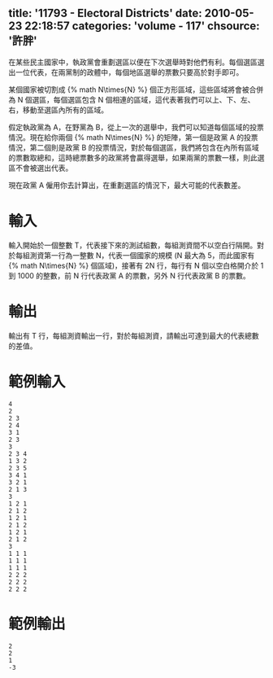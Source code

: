 title: '11793 - Electoral Districts'
date: 2010-05-23 22:18:57
categories: 'volume - 117'
chsource: '許胖'
---

在某些民主國家中，執政黨會重劃選區以便在下次選舉時對他們有利。每個選區選出一位代表，在兩黨制的政體中，每個地區選舉的票數只要高於對手即可。

<!-- more -->

某個國家被切割成 {% math N\times{N} %} 個正方形區域，這些區域將會被合併為 N 個選區，每個選區包含 N 個相連的區域，這代表著我們可以上、下、左、右，移動至選區內所有的區域。

假定執政黨為 A，在野黨為 B，從上一次的選舉中，我們可以知道每個區域的投票情況。現在給你兩個 {% math N\times{N} %} 的矩陣，第一個是政黨 A 的投票情況，第二個則是政黨 B 的投票情況，對於每個選區，我們將包含在內所有區域的票數取總和，這時總票數多的政黨將會贏得選舉，如果兩黨的票數一樣，則此選區不會被選出代表。

現在政黨 A 僱用你去計算出，在重劃選區的情況下，最大可能的代表數差。

# 輸入

輸入開始於一個整數 T，代表接下來的測試組數，每組測資間不以空白行隔開。對於每組測資第一行為一整數 N，代表一個國家的規模 (N 最大為 5，而此國家有 {% math N\times{N} %} 個區域)，接著有 2N 行，每行有 N 個以空白格開介於 1 到 1000 的整數，前 N 行代表政黨 A 的票數，另外 N 行代表政黨 B 的票數。

# 輸出

輸出有 T 行，每組測資輸出一行，對於每組測資，請輸出可達到最大的代表總數的差值。

# 範例輸入

``` text
4
2
2 3
2 4
3 1
2 3
3
2 3 4
1 3 2
2 3 5
3 4 1
3 2 1
2 1 3
3
1 2 1
2 1 2
1 2 1
2 1 2
1 2 1
2 1 2
3
1 1 1
1 1 1
1 1 1
2 2 2
2 2 2
2 2 2
```

# 範例輸出

``` text
2
2
1
-3
```
